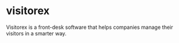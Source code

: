 # visitorex
Visitorex is a front-desk software that helps companies manage their visitors in a smarter way.
